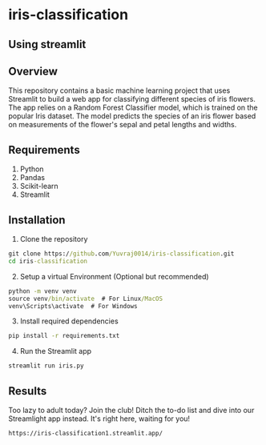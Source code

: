 # iris-classification
## Using streamlit
## Overview
This repository contains a basic machine learning project that uses Streamlit to build a web app for classifying different species of iris flowers. The app relies on a Random Forest Classifier model, which is trained on the popular Iris dataset. The model predicts the species of an iris flower based on measurements of the flower's sepal and petal lengths and widths.
## Requirements
1. Python
2. Pandas
3. Scikit-learn
4. Streamlit
## Installation
1. Clone the repository
```cmd
git clone https://github.com/Yuvraj0014/iris-classification.git
cd iris-classification
```
2. Setup a virtual Environment (Optional but recommended)
```cmd
python -m venv venv
source venv/bin/activate  # For Linux/MacOS
venv\Scripts\activate  # For Windows
```
3. Install required dependencies
```cmd
pip install -r requirements.txt
```
4. Run the Streamlit app
```cmd
streamlit run iris.py
```
## Results
Too lazy to adult today? Join the club! Ditch the to-do list and dive into our Streamlight app instead. It's right here, waiting for you!
```cmd
https://iris-classification1.streamlit.app/
```
